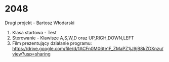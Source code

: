 # 2048

Drugi projekt - Bartosz Włodarski

1. Klasa startowa - Test
2. Sterowanie - Klawisze A,S,W,D oraz UP,RIGH,DOWN,LEFT
3. Film prezentujący działanie programu: https://drive.google.com/file/d/1ACFn0M06te1F_ZMaPZ1jJ9jB8kZDXnzu/view?usp=sharing
